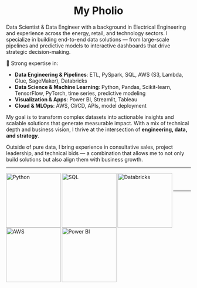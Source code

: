 <h1 align="center">     My Pholio     </h1>



Data Scientist & Data Engineer with a background in Electrical Engineering and experience across the energy, retail, and technology sectors. I specialize in building end-to-end data solutions — from large-scale pipelines and predictive models to interactive dashboards that drive strategic decision-making.

🔹 Strong expertise in:
- **Data Engineering & Pipelines**: ETL, PySpark, SQL, AWS (S3, Lambda, Glue, SageMaker), Databricks  
- **Data Science & Machine Learning**: Python, Pandas, Scikit-learn, TensorFlow, PyTorch, time series, predictive modeling  
- **Visualization & Apps**: Power BI, Streamlit, Tableau  
- **Cloud & MLOps**: AWS, CI/CD, APIs, model deployment  

My goal is to transform complex datasets into actionable insights and scalable solutions that generate measurable impact. With a mix of technical depth and business vision, I thrive at the intersection of **engineering, data, and strategy**.

Outside of pure data, I bring experience in consultative sales, project leadership, and technical bids — a combination that allows me to not only build solutions but also align them with business growth.  




---
 

<img align="left" alt="Python" width="149px" src="https://i.pinimg.com/736x/a0/14/07/a01407efcae7af32dbf444905a386db0.jpg" />
<img align="left" alt="SQL" width="149px" src="https://i.pinimg.com/1200x/e3/3a/38/e33a388691b7fdaab19cda7cb8ac7213.jpg" />
<img align="left" alt="Databricks" width="149px" src="https://logos-world.net/wp-content/uploads/2024/01/Databricks-Emblem.png" />
<img align="left" alt="AWS" width="149px" src="https://i.pinimg.com/736x/a2/5e/d8/a25ed8f7bad940e25a8565c8eed04961.jpg" />
<img align="left" alt="Power BI" width="149" src="https://i.pinimg.com/1200x/a7/4f/20/a74f2088b690a02fb9639f077831fd45.jpg" />
<br><br>















---

